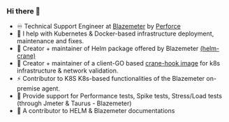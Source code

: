 ### Hi there 👋

<!--
**ImMnan/immnan** is a ✨ _special_ ✨ repository because its `README.md` (this file) appears on your GitHub profile.

Here are some ideas to get you started:
⚡ 
- 🔭 I’m currently working on ...
- 🌱 I’m currently learning ...
- 👯 I’m looking to collaborate on ...
- 🤔 I’m looking for help with ...
- 💬 Ask me about ...
- 📫 How to reach me: ...
- 😄 Pronouns: ...
-  Fun fact: ...
-->
- ♾️ Technical Support Engineer at [Blazemeter](https://www.blazemeter.com/) by [Perforce](https://www.perforce.com/)
- 🚀 I help with Kubernetes & Docker-based infrastructure deployment, maintenance and fixes.
- 🌱 Creator + maintainer of Helm package offered by Blazemeter [(helm-crane)](https://github.com/Blazemeter/helm-crane)
- 🌱 Creator + maintainer of a client-GO based [crane-hook image](https://github.com/Blazemeter/crane-hook/tree/main) for k8s infrastructure & network validation.
- ⚡ Contributor to K8S K8s-based functionalities of the Blazemeter on-premise agent.
- 💬 Provide support for Performance tests, Spike tests, Stress/Load tests (through Jmeter & Taurus - Blazemeter) 
- 📄 A contributor to HELM & Blazemeter documentations
